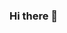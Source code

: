 ### Hi there 👋

<!--
**smkart/smkart** is a ✨ _special_ ✨ repository because its `README.md` (this file) appears on your GitHub profile.

Here are some ideas to get you started:

- 🔭 I’m currently working on Javascript tech stack, Primary skills - Angular, Javascript, Typescript, NodeJS, MongoDB, GraphQL, Microservices etc...
- 🌱 I’m currently learning GoLang, React, SQL Advance, GCP Advance level, Teraforms etc...
- 👯 I’m looking to collaborate on SAAS Product development
- 🤔 I’m looking for help with ...
- 💬 Ask me about ...
- 📫 How to reach me: https://www.linkedin.com/in/manigandan-karthikeyan-55340276/ 
- 😄 Pronouns: Mani -> Man-ee
- ⚡ Fun fact: Love to play badminton
-->
